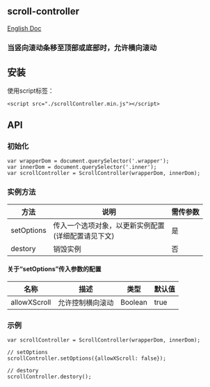 ## scroll-controller
[English Doc](https://github.com/trevorHsu/javascriptDemo/blob/master/scrollController/README.md)

### 当竖向滚动条移至顶部或底部时，允许横向滚动

## 安装

使用script标签：
```
<script src="./scrollController.min.js"></script>
```

## API

### 初始化

```
var wrapperDom = document.querySelector('.wrapper');
var innerDom = document.querySelector('.inner');
var scrollController = ScrollController(wrapperDom, innerDom);
```

### 实例方法
|方法|说明|需传参数|
|-|-|-|
|setOptions|传入一个选项对象，以更新实例配置<br/> (详细配置请见下文)|是|
|destory|销毁实例|否|

#### 关于“setOptions”传入参数的配置
|名称|描述|类型|默认值|
|-|-|-|-|
|allowXScroll|允许控制横向滚动|Boolean|true|


### 示例
```
var scrollController = ScrollController(wrapperDom, innerDom);
```

```
// setOptions
scrollController.setOptions({allowXScroll: false});
```

```
// destory
scrollController.destory();
```
